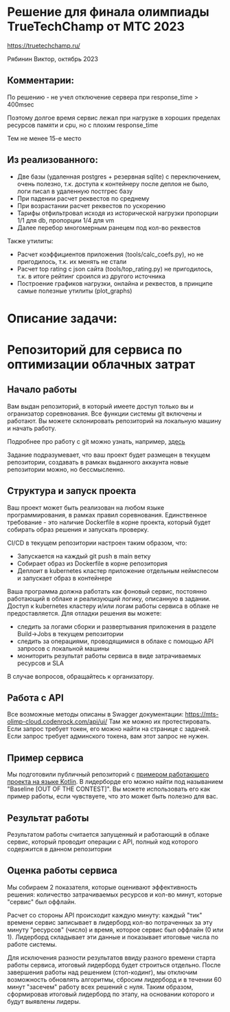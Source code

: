 # Решение для финала олимпиады TrueTechChamp от МТС 2023
https://truetechchamp.ru/

Рябинин Виктор, октябрь 2023

## Комментарии:
По решению - не учел отключение сервера при response_time > 400msec

Поэтому долгое время сервис лежал при нагрузке в хороших пределах ресурсов памяти и cpu, но с плохим response_time

Тем не менее 15-е место

## Из реализованного:
- Две базы (удаленная postgres + резервная sqlite) с переключением, очень полезно, т.к. доступа к контейнеру после деплоя не было, логи писал в удаленную постгрес базу
- При падении расчет реквестов по среднему
- При возрастании расчет реквестов по ускорению
- Тарифы отфильтровал исходя из исторической нагрузки пропорции 1/1 для db, пропорции 1/4 для vm
- Далее перебор многомерным ранецем под кол-во реквестов

Также утилиты:
- Расчет коэффициентов приложения (tools/calc_coefs.py), но не пригодилось, т.к. их менять не стали
- Расчет top rating с json сайта (tools/top_rating.py) не пригодилось, т.к. в итоге рейтинг сроился из другого источника
- Построение графиков нагрузки, онлайна и реквестов, в принципе самые полезные утилиты (plot_graphs) 

# Описание задачи:
# Репозиторий для сервиса по оптимизации облачных затрат

## Начало работы

Вам выдан репозиторий, в который имеете доступ только вы и огранизатор соревнования. Все функции системы git включены и работают. Вы можете склонировать репозиторий на локальную машину и начать работу.

Подробнее про работу с git можно узнать, например, [здесь](https://proglib.io/p/git-cheatsheet)

Задание подразумевает, что ваш проект будет размещен в текущем репозитории, создавать в рамках выданного аккаунта новые репозитории можно, но бессмысленно.

## Структура и запуск проекта

Ваш проект может быть реализован на любом языке программирования, в рамках правил соревнования. Единственное требование - это наличие Dockerfile в корне проекта, который будет собирать образ решения и запускать проверку.

CI/CD в текущем репозитории настроен таким образом, что:
- Запускается на каждый git push в main ветку
- Собирает образ из Dockerfile в корне репозитория
- Деплоит в kubernetes кластер приложение отдельным неймспесом и запускает образ в контейнере


Ваша программа должна работать как фоновый сервис, постоянно работающий в облаке и реализующий логику, описанную в задании.
Доступ к kubernetes кластеру и/или логам работы сервиса в облаке не предоставляется. Для отладки решения вы можете:
- следить за логами сборки и развертывания приложения в разделе Build->Jobs в текущем репозитории
- следить за операциями, проводящимися в облаке с помощью API запросов с локальной машины
- мониторить результат работы сервиса в виде затрачиваемых ресурсов и SLA


В случае вопросов, обращайтесь к организатору.


## Работа с API

Все возможные методы описаны в Swagger документации: https://mts-olimp-cloud.codenrock.com/api/ui/
Там же можно их протестировать. Если запрос требует токен, его можно найти на странице с задачей. Если запрос требует админского токена, вам этот запрос не нужен.


## Пример сервиса

Мы подготовили публичный репозиторий с [примером работающего проекта на языке Kotlin](https://git.codenrock.com/mts-public/cloud-resources-example). В лидерборде его можно найти под называнием "Baseline [OUT OF THE CONTEST]". Вы можете использовать его как пример работы, если чувствуете, что это может быть полезно для вас.


## Результат работы

Результатом работы считается запущенный и работающий в облаке сервис, который проводит операции с API, полный код которого содержится в данном репозитории

## Оценка работы сервиса

Мы собираем 2 показателя, которые оценивают эффективность решения: количество затрачиваемых ресурсов и кол-во минут, которые "сервис" был оффлайн.

Расчет со стороны API происходит каждую минуту: каждый "тик" времени сервис записывает в лидерборд кол-во потраченных за эту минуту "ресурсов" (число) и время, которое сервис был оффлайн (0 или 1). Лидерборд складывает эти данные и показывает итоговые числа по работе системы.

Для исключения разности результатов ввиду разного времени старта работы сервиса, итоговый лидерборд будет строиться отдельно.
После завершения работы над решением (стоп-кодинг), мы отключим возможность обновлять алгоритмы, сбросим лидерборд и в течении 60 минут "засечем" работу всех решений с нуля. Таким образом, сформировав итоговый лидерборд по этапу, на основании которого и будут выявлены лидеры.
